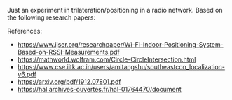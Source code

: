 Just an experiment in trilateration/positioning in a radio network.  Based on the following research papers:

References:
* https://www.ijser.org/researchpaper/Wi-Fi-Indoor-Positioning-System-Based-on-RSSI-Measurements.pdf
* https://mathworld.wolfram.com/Circle-CircleIntersection.html
* https://www.cse.iitk.ac.in/users/amitangshu/southeastcon_localization-v6.pdf
* https://arxiv.org/pdf/1912.07801.pdf
* https://hal.archives-ouvertes.fr/hal-01764470/document
